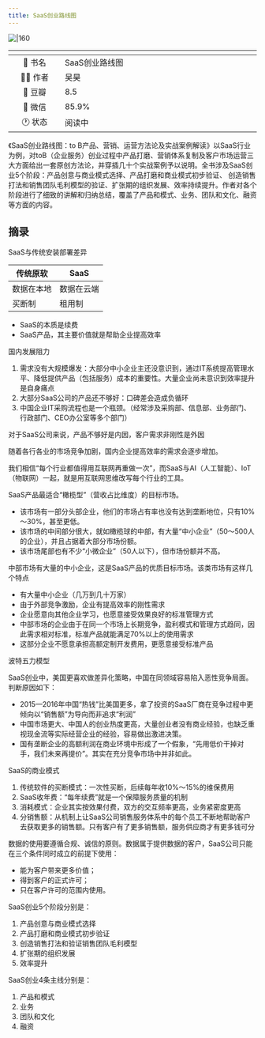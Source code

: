 ```yaml
---
title: SaaS创业路线图
---
```

![|160](https://img1.doubanio.com/view/subject/s/public/s34012027.jpg)

| <img width="200"/> | <img width="900"/> |
| :-------------: | :------------------ | 
| 📖 书名    | SaaS创业路线图    | 
| 🕵️‍♂️ 作者 | 吴昊              |
| 💚 豆瓣    | 8.5               |
| 💬 微信    | 85.9%             |
| 🕐 状态    | 阅读中 |

《SaaS创业路线图：to B产品、营销、运营方法论及实战案例解读》以SaaS行业为例，对toB（企业服务）创业过程中产品打磨、营销体系复制及客户市场运营三大方面给出一套原创方法论，并穿插几十个实战案例予以说明。全书涉及SaaS创业5个阶段：产品创意与商业模式选择、产品打磨和商业模式初步验证、 创造销售打法和销售团队毛利模型的验证、扩张期的组织发展、效率持续提升。作者对各个阶段进行了细致的讲解和归纳总结，覆盖了产品和模式、业务、团队和文化、融资等方面的内容。

## 摘录
SaaS与传统安装部署差异

| 传统原软   | SaaS       |
| ---------- | ---------- |
| 数据在本地 | 数据在云端 |
| 买断制     | 租用制     | 
 - SaaS的本质是续费
 - SaaS产品，其主要价值就是帮助企业提高效率



 国内发展阻力
 1. 需求没有大规模爆发：大部分中小企业主还没意识到，通过IT系统提高管理水平、降低提供产品（包括服务）成本的重要性。大量企业尚未意识到效率提升是自身痛点
 2. 大部分SaaS公司的产品还不够好：口碑差会造成负循环
 3. 中国企业IT采购流程也是一个瓶颈。（经常涉及采购部、信息部、业务部门、行政部门、CEO办公室等多个部门）

 对于SaaS公司来说，产品不够好是内因，客户需求非刚性是外因

 随着各行各业的市场竞争加剧，国内企业提高效率的需求会逐步增加。

 我们相信“每个行业都值得用互联网再重做一次”，而SaaS与AI（人工智能）、IoT（物联网）一起，就是用互联网思维改写每个行业的工具。

 SaaS产品最适合“橄榄型”（营收占比维度）的目标市场。
 - 该市场有一部分头部企业，他们的市场占有率也没有达到垄断地位，只有10%～30%，甚至更低。
 - 该市场的中间部分很大，就如橄榄球的中部，有大量“中小企业”（50～500人的企业），并且占据着大部分市场份额。
 - 该市场尾部也有不少“小微企业”（50人以下），但市场份额并不高。

 中部市场有大量的中小企业，这是SaaS产品的优质目标市场。该类市场有这样几个特点
 - 有大量中小企业（几万到几十万家）
 - 由于外部竞争激励，企业有提高效率的刚性需求
 - 企业愿意向其他企业学习，也愿意接受效果良好的标准管理方式
 - 中部市场的企业由于在同一个市场上长期竞争，盈利模式和管理方式趋同，因此需求相对标准，标准产品就能满足70%以上的使用需求
 - 这部分企业不愿意承担高额定制开发费用，更愿意接受标准产品

 波特五力模型

 SaaS创业中，美国更喜欢做差异化策略，中国在同领域容易陷入恶性竞争局面。判断原因如下：
 - 2015—2016年中国“热钱”比美国更多，拿了投资的SaaS厂商在竞争过程中更倾向以“销售额”为导向而非追求“利润”
 - 中国市场更大、中国人的创业热度更高，大量创业者没有商业经验，也缺乏重视现金流等实际经营企业的经验，容易做出激进决策。
 - 国有垄断企业的高额利润在商业环境中形成了一个假象，“先用低价干掉对手，我们未来再提价”。其实在充分竞争市场中并非如此。

 SaaS的商业模式
 1. 传统软件的买断模式：一次性买断，后续每年收10%～15%的维保费用
 2. SaaS收年费：“每年续费”就是一个保障服务质量的机制
 3. 消耗模式：企业其实按效果付费，双方的交互频率更高，业务紧密度更高
 4. 分销售额：从机制上让SaaS公司销售服务体系中的每个员工不断地帮助客户去获取更多的销售额。只有客户有了更多销售额，服务供应商才有更多钱可分

数据的使用要遵循合规、诚信的原则。数据属于提供数据的客户，SaaS公司只能在三个条件同时成立的前提下使用：
- 能为客户带来更多价值；
- 得到客户的正式许可；
- 只在客户许可的范围内使用。

 SaaS创业5个阶段分别是：
 1. 产品创意与商业模式选择
 2. 产品打磨和商业模式初步验证
 3. 创造销售打法和验证销售团队毛利模型
 4. 扩张期的组织发展
 5. 效率提升

 SaaS创业4条主线分别是：
 1. 产品和模式
 2. 业务
 3. 团队和文化
 4. 融资